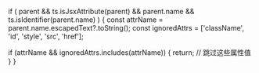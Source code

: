 if (
  parent &&
  ts.isJsxAttribute(parent) &&
  parent.name &&
  ts.isIdentifier(parent.name)
) {
  const attrName = parent.name.escapedText?.toString();
  const ignoredAttrs = ['className', 'id', 'style', 'src', 'href'];

  if (attrName && ignoredAttrs.includes(attrName)) {
    return; // 跳过这些属性值
  }
}
